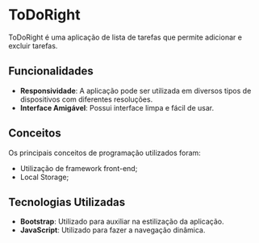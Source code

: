 # ToDoRight
ToDoRight é uma aplicação de lista de tarefas que permite adicionar e excluir tarefas.

## Funcionalidades
- **Responsividade**: A aplicação pode ser utilizada em diversos tipos de dispositivos com diferentes resoluções.
- **Interface Amigável**: Possui interface limpa e fácil de usar.

## Conceitos
Os principais conceitos de programação utilizados foram:
- Utilização de framework front-end;
- Local Storage;

## Tecnologias Utilizadas
- **Bootstrap**: Utilizado para auxiliar na estilização da aplicação.
- **JavaScript**: Utilizado para fazer a navegação dinâmica.